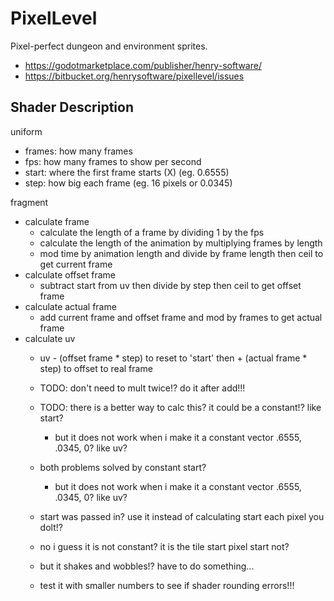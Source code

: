 # PixelLevel

Pixel-perfect dungeon and environment sprites.

- <https://godotmarketplace.com/publisher/henry-software/>
- <https://bitbucket.org/henrysoftware/pixellevel/issues>

## Shader Description

uniform

- frames: how many frames
- fps: how many frames to show per second
- start: where the first frame starts (X) (eg. 0.6555)
- step: how big each frame (eg. 16 pixels or 0.0345)

fragment

- calculate frame
  - calculate the length of a frame by dividing 1 by the fps
  - calculate the length of the animation by multiplying frames by length
  - mod time by animation length and divide by frame length then ceil to get current frame
- calculate offset frame
  - subtract start from uv then divide by step then ceil to get offset frame
- calculate actual frame
  - add current frame and offset frame and mod by frames to get actual frame
- calculate uv
  - uv - (offset frame \* step) to reset to 'start' then + (actual frame \* step) to offset to real frame

  - TODO: don't need to mult twice!? do it after add!!!
  - TODO: there is a better way to calc this? it could be a constant!? like start?
    - but it does not work when i make it a constant vector .6555, .0345, 0? like uv?
  - both problems solved by constant start?
    - but it does not work when i make it a constant vector .6555, .0345, 0? like uv?
  - start was passed in? use it instead of calculating start each pixel you dolt!?
  - no i guess it is not constant? it is the tile start pixel start not?
  - but it shakes and wobbles!? have to do something...
  - test it with smaller numbers to see if shader rounding errors!!!
  